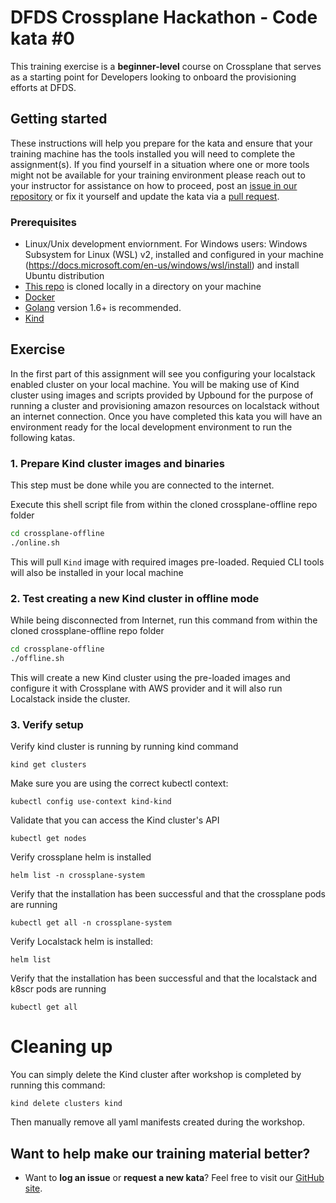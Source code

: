DFDS Crossplane Hackathon - Code kata #0
======================================

This training exercise is a **beginner-level** course on Crossplane that serves as a starting point for Developers looking to onboard the provisioning efforts at DFDS.

## Getting started
These instructions will help you prepare for the kata and ensure that your training machine has the tools installed you will need to complete the assignment(s). If you find yourself in a situation where one or more tools might not be available for your training environment please reach out to your instructor for assistance on how to proceed, post an [issue in our repository](https://github.com/dfds/dojo/issues) or fix it yourself and update the kata via a [pull request](https://github.com/dfds/dojo/pulls).

### Prerequisites
* Linux/Unix development enviornment. For Windows users: Windows Subsystem for Linux (WSL) v2, installed and configured in your machine (https://docs.microsoft.com/en-us/windows/wsl/install) and install Ubuntu distribution
* [This repo](https://github.com/dfds/crossplane-offline) is cloned locally in a directory on your machine
* [Docker](https://www.docker.com/get-started)
* [Golang](https://golang.org/doc/install) version 1.6+ is recommended.
* [Kind](https://kind.sigs.k8s.io/)

## Exercise
In the first part of this assignment will see you configuring your localstack enabled cluster on your local machine. You will be making use of Kind cluster using images and scripts provided by Upbound for the purpose of running a cluster and provisioning amazon resources on localstack without an internet connection. Once you have completed this kata you will have an environment ready for the local development environment to run the following katas.

### 1. Prepare Kind cluster images and binaries
This step must be done while you are connected to the internet.

Execute this shell script file from within the cloned crossplane-offline repo folder
```bash
cd crossplane-offline
./online.sh
```
This will pull `Kind` image with required images pre-loaded. Requied CLI tools will also be installed in your local machine
### 2. Test creating a new Kind cluster in offline mode

While being disconnected from Internet, run this command from within the cloned crossplane-offline repo folder
```bash
cd crossplane-offline
./offline.sh
```

This will create a new Kind cluster using the pre-loaded images and configure it with Crossplane with AWS provider and it will also run Localstack inside the cluster.


### 3. Verify setup

Verify kind cluster is running by running kind command
```
kind get clusters 
```
Make sure you are using the correct kubectl context:
```
kubectl config use-context kind-kind
```

Validate that you can access the Kind cluster's API
```
kubectl get nodes
```

Verify crossplane helm is installed
```
helm list -n crossplane-system
```
Verify that the installation has been successful and that the crossplane pods are running
```
kubectl get all -n crossplane-system
```

Verify Localstack helm is installed:
```
helm list
```
Verify that the installation has been successful and that the localstack and k8scr pods are running
```
kubectl get all
```
# Cleaning up
You can simply delete the Kind cluster after workshop is completed by running this command:
```
kind delete clusters kind
```
Then manually remove all yaml manifests created during the workshop.
## Want to help make our training material better?
 * Want to **log an issue** or **request a new kata**? Feel free to visit our [GitHub site](https://github.com/dfds/dojo/issues).